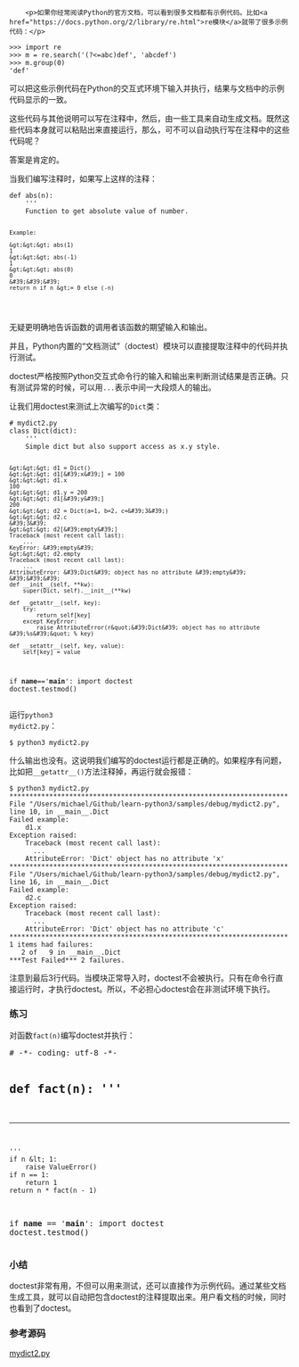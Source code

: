 ﻿
        <p>如果你经常阅读Python的官方文档，可以看到很多文档都有示例代码。比如<a href="https://docs.python.org/2/library/re.html">re模块</a>就带了很多示例代码：</p>
<pre><code>&gt;&gt;&gt; import re
&gt;&gt;&gt; m = re.search(&#39;(?&lt;=abc)def&#39;, &#39;abcdef&#39;)
&gt;&gt;&gt; m.group(0)
&#39;def&#39;
</code></pre><p>可以把这些示例代码在Python的交互式环境下输入并执行，结果与文档中的示例代码显示的一致。</p>
<p>这些代码与其他说明可以写在注释中，然后，由一些工具来自动生成文档。既然这些代码本身就可以粘贴出来直接运行，那么，可不可以自动执行写在注释中的这些代码呢？</p>
<p>答案是肯定的。</p>
<p>当我们编写注释时，如果写上这样的注释：</p>
<pre><code>def abs(n):
    &#39;&#39;&#39;
    Function to get absolute value of number.

    Example:

    &gt;&gt;&gt; abs(1)
    1
    &gt;&gt;&gt; abs(-1)
    1
    &gt;&gt;&gt; abs(0)
    0
    &#39;&#39;&#39;
    return n if n &gt;= 0 else (-n)
</code></pre><p>无疑更明确地告诉函数的调用者该函数的期望输入和输出。</p>
<p>并且，Python内置的“文档测试”（doctest）模块可以直接提取注释中的代码并执行测试。</p>
<p>doctest严格按照Python交互式命令行的输入和输出来判断测试结果是否正确。只有测试异常的时候，可以用<code>...</code>表示中间一大段烦人的输出。</p>
<p>让我们用doctest来测试上次编写的<code>Dict</code>类：</p>
<pre><code># mydict2.py
class Dict(dict):
    &#39;&#39;&#39;
    Simple dict but also support access as x.y style.

    &gt;&gt;&gt; d1 = Dict()
    &gt;&gt;&gt; d1[&#39;x&#39;] = 100
    &gt;&gt;&gt; d1.x
    100
    &gt;&gt;&gt; d1.y = 200
    &gt;&gt;&gt; d1[&#39;y&#39;]
    200
    &gt;&gt;&gt; d2 = Dict(a=1, b=2, c=&#39;3&#39;)
    &gt;&gt;&gt; d2.c
    &#39;3&#39;
    &gt;&gt;&gt; d2[&#39;empty&#39;]
    Traceback (most recent call last):
        ...
    KeyError: &#39;empty&#39;
    &gt;&gt;&gt; d2.empty
    Traceback (most recent call last):
        ...
    AttributeError: &#39;Dict&#39; object has no attribute &#39;empty&#39;
    &#39;&#39;&#39;
    def __init__(self, **kw):
        super(Dict, self).__init__(**kw)

    def __getattr__(self, key):
        try:
            return self[key]
        except KeyError:
            raise AttributeError(r&quot;&#39;Dict&#39; object has no attribute &#39;%s&#39;&quot; % key)

    def __setattr__(self, key, value):
        self[key] = value

if __name__==&#39;__main__&#39;:
    import doctest
    doctest.testmod()
</code></pre><p>运行<code>python3 mydict2.py</code>：</p>
<pre><code>$ python3 mydict2.py
</code></pre><p>什么输出也没有。这说明我们编写的doctest运行都是正确的。如果程序有问题，比如把<code>__getattr__()</code>方法注释掉，再运行就会报错：</p>
<pre><code>$ python3 mydict2.py
**********************************************************************
File &quot;/Users/michael/Github/learn-python3/samples/debug/mydict2.py&quot;, line 10, in __main__.Dict
Failed example:
    d1.x
Exception raised:
    Traceback (most recent call last):
      ...
    AttributeError: &#39;Dict&#39; object has no attribute &#39;x&#39;
**********************************************************************
File &quot;/Users/michael/Github/learn-python3/samples/debug/mydict2.py&quot;, line 16, in __main__.Dict
Failed example:
    d2.c
Exception raised:
    Traceback (most recent call last):
      ...
    AttributeError: &#39;Dict&#39; object has no attribute &#39;c&#39;
**********************************************************************
1 items had failures:
   2 of   9 in __main__.Dict
***Test Failed*** 2 failures.
</code></pre><p>注意到最后3行代码。当模块正常导入时，doctest不会被执行。只有在命令行直接运行时，才执行doctest。所以，不必担心doctest会在非测试环境下执行。</p>
<h3 id="-">练习</h3>
<p>对函数<code>fact(n)</code>编写doctest并执行：</p>
<pre class="x-python3">
# -*- coding: utf-8 -*-

def fact(n):
    '''
----
----
    '''
    if n &lt; 1:
        raise ValueError()
    if n == 1:
        return 1
    return n * fact(n - 1)

if __name__ == '__main__':
    import doctest
    doctest.testmod()
</pre>

<h3 id="-">小结</h3>
<p>doctest非常有用，不但可以用来测试，还可以直接作为示例代码。通过某些文档生成工具，就可以自动把包含doctest的注释提取出来。用户看文档的时候，同时也看到了doctest。</p>
<h3 id="-">参考源码</h3>
<p><a href="https://github.com/michaelliao/learn-python3/blob/master/samples/debug/mydict2.py">mydict2.py</a></p>

    